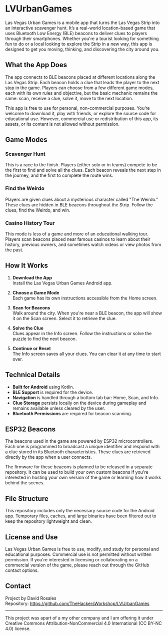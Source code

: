 # LVUrbanGames

Las Vegas Urban Games is a mobile app that turns the Las Vegas Strip into an interactive scavenger hunt. It’s a real-world location-based game that uses Bluetooth Low Energy (BLE) beacons to deliver clues to players through their smartphones. Whether you're a tourist looking for something fun to do or a local looking to explore the Strip in a new way, this app is designed to get you moving, thinking, and discovering the city around you.

## What the App Does

The app connects to BLE beacons placed at different locations along the Las Vegas Strip. Each beacon holds a clue that leads the player to the next stop in the game. Players can choose from a few different game modes, each with its own rules and objective, but the basic mechanic remains the same: scan, receive a clue, solve it, move to the next location.

This app is free to use for personal, non-commercial purposes. You’re welcome to download it, play with friends, or explore the source code for educational use. However, commercial use or redistribution of this app, its assets, or its content is not allowed without permission.

## Game Modes

### Scavenger Hunt
This is a race to the finish. Players (either solo or in teams) compete to be the first to find and solve all the clues. Each beacon reveals the next step in the journey, and the first to complete the route wins.

### Find the Weirdo
Players are given clues about a mysterious character called "The Weirdo." These clues are hidden in BLE beacons throughout the Strip. Follow the clues, find the Weirdo, and win.

### Casino History Tour
This mode is less of a game and more of an educational walking tour. Players scan beacons placed near famous casinos to learn about their history, previous owners, and sometimes watch videos or view photos from the past.

## How It Works

1. **Download the App**  
   Install the Las Vegas Urban Games Android app.

2. **Choose a Game Mode**  
   Each game has its own instructions accessible from the Home screen.

3. **Scan for Beacons**  
   Walk around the city. When you're near a BLE beacon, the app will show it on the Scan screen. Select it to retrieve the clue.

4. **Solve the Clue**  
   Clues appear in the Info screen. Follow the instructions or solve the puzzle to find the next beacon.

5. **Continue or Reset**  
   The Info screen saves all your clues. You can clear it at any time to start over.

## Technical Details

- **Built for Android** using Kotlin.
- **BLE Support** is required for the device.
- **Navigation** is handled through a bottom tab bar: Home, Scan, and Info.
- **Clue Storage** persists locally on the device during gameplay and remains available unless cleared by the user.
- **Bluetooth Permissions** are required for beacon scanning.

## ESP32 Beacons

The beacons used in the game are powered by ESP32 microcontrollers. Each one is programmed to broadcast a unique identifier and respond with a clue stored in its Bluetooth characteristics. These clues are retrieved directly by the app when a user connects.

The firmware for these beacons is planned to be released in a separate repository. It can be used to build your own custom beacons if you're interested in hosting your own version of the game or learning how it works behind the scenes.

## File Structure

This repository includes only the necessary source code for the Android app. Temporary files, caches, and large binaries have been filtered out to keep the repository lightweight and clean.

## License and Use

Las Vegas Urban Games is free to use, modify, and study for personal and educational purposes. Commercial use is not permitted without written permission. If you're interested in licensing or collaborating on a commercial version of the game, please reach out through the GitHub contact options.

## Contact

Project by David Rosales  
Repository: https://github.com/TheHackersWorkshop/LVUrbanGames

---

This project was  apart of a my other company and I am offering it under Creative Commons Attribution-NonCommercial 4.0 International (CC BY-NC 4.0) license.

